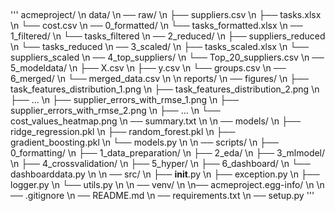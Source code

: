 ##
'''
acmeproject/
\n data/
\n ── raw/
\n ├── suppliers.csv
\n ├── tasks.xlsx
\n └── cost.csv
\n ── 0_formatted/
\n └── tasks_formatted.xlsx
\n ── 1_filtered/
\n └── tasks_filtered
\n ── 2_reduced/
\n ├── suppliers_reduced
\n └── tasks_reduced
\n ── 3_scaled/
\n ├── tasks_scaled.xlsx
\n └── suppliers_scaled
\n ── 4_top_suppliers/
\n └── Top_20_suppliers.csv
\n ── 5_modeldata/
\n ├── X.csv
\n ├── y.csv
\n └── groups.csv
\n ── 6_merged/
\n └── merged_data.csv
\n
\n reports/
\n ── figures/
\n ├── task_features_distribution_1.png
\n ├── task_features_distribution_2.png
\n ├── ...
\n ├── supplier_errors_with_rmse_1.png
\n ├── supplier_errors_with_rmse_2.png
\n ├── ...
\n └── cost_values_heatmap.png
\n ── summary.txt
\n
\n ── models/
\n ├── ridge_regression.pkl
\n ├── random_forest.pkl
\n ├── gradient_boosting.pkl
\n └── models.py
\n
\n ── scripts/
\n ├── 0_formatting/
\n ├── 1_data_preparation/
\n ├── 2_eda/
\n ├── 3_mlmodel/
\n ├── 4_crossvalidation/
\n ├── 5_hyper/
\n ├── 6_dashboard/
\n └── dashboarddata.py
\n
\n ── src/
\n ├── __init__.py
\n ├── exception.py
\n ├── logger.py
\n └── utils.py
\n
\n ── venv/
\n
\n── acmeproject.egg-info/
\n
\n ── .gitignore
\n ── README.md
\n ── requirements.txt
\n ── setup.py
'''
